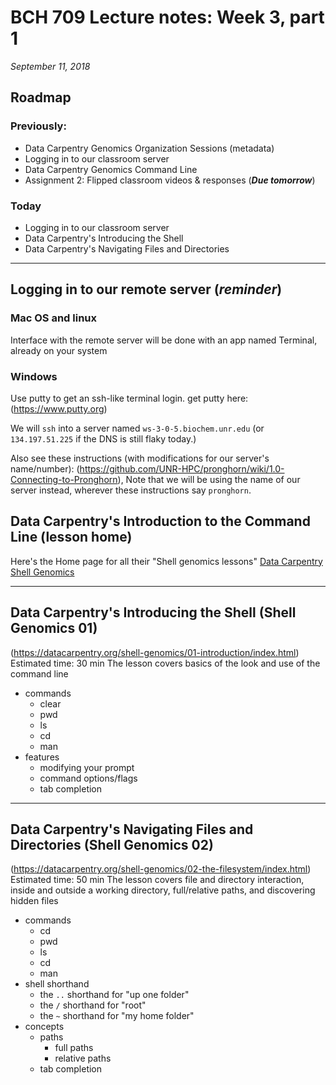 # BCH 709 Lecture notes: Week 3, part 1
_September 11, 2018_
## Roadmap
### Previously:
- Data Carpentry Genomics Organization Sessions (metadata)
- Logging in to our classroom server
- Data Carpentry Genomics Command Line
- Assignment 2: Flipped classroom videos & responses (***Due tomorrow***)

### Today
- Logging in to our classroom server
- Data Carpentry's Introducing the Shell
- Data Carpentry's Navigating Files and Directories

---

## Logging in to our remote server (*reminder*)
### Mac OS and linux
Interface with the remote server will be done with an app named Terminal, already on your system

### Windows
Use putty to get an ssh-like terminal login.
get putty here: (https://www.putty.org)

We will `ssh` into a server named `ws-3-0-5.biochem.unr.edu` (or `134.197.51.225` if the DNS is still flaky today.)

Also see these instructions (with modifications for our server's name/number):
 (https://github.com/UNR-HPC/pronghorn/wiki/1.0-Connecting-to-Pronghorn), Note that we will be using the name of our server instead, wherever these  instructions say `pronghorn`.

## Data Carpentry's Introduction to the Command Line (**lesson home**)
Here's the Home page for all their "Shell genomics lessons" [Data Carpentry Shell Genomics](https://datacarpentry.org/shell-genomics/)

---

## Data Carpentry's Introducing the Shell (**Shell Genomics 01**)
(https://datacarpentry.org/shell-genomics/01-introduction/index.html)
Estimated time: 30 min
The lesson covers basics of the look and use of the command line
- commands
	- clear
	- pwd
	- ls
	- cd
	- man
- features
	- modifying your prompt
	- command options/flags
	- tab completion

---

## Data Carpentry's Navigating Files and Directories (**Shell Genomics 02**)
(https://datacarpentry.org/shell-genomics/02-the-filesystem/index.html)
Estimated time: 50 min
The lesson covers file and directory interaction, inside and outside a working directory, full/relative paths, and discovering hidden files
- commands
	- cd
	- pwd
	- ls
	- cd
	- man
- shell shorthand
	- the `..` shorthand for "up one folder"
	- the `/` shorthand for "root"
	- the `~` shorthand for "my home folder"
- concepts
	- paths
		- full paths
		- relative paths
	- tab completion
